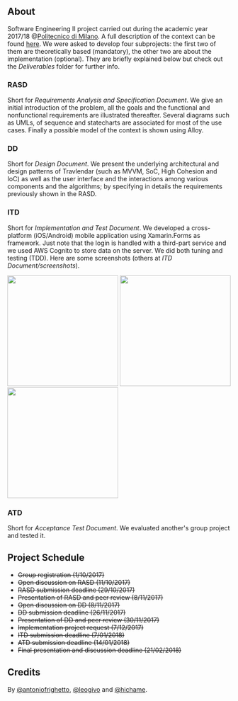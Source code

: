 ## About
Software Engineering II project carried out during the academic year 2017/18 @[Politecnico di Milano](https://www.polimi.it/home/). A full description of the context can be found [here](http://score-contest.org/2018/projects/travlendar.php). We were asked to develop four subprojects: the first two of them are theoretically based (mandatory), the other two are about the implementation (optional). They are briefly explained below but check out the _Deliverables_ folder for further info.

### RASD
Short for _Requirements Analysis and Specification Document_. We give an initial introduction of the problem, all the goals and the functional and nonfunctional requirements are illustrated thereafter. Several diagrams such as UMLs, of sequence and statecharts are associated for most of the use cases. Finally a possible model of the context is shown using Alloy.

### DD
Short for _Design Document_. We present the underlying architectural and design patterns of Travlendar (such as MVVM, SoC, High Cohesion and IoC) as well as the user interface and the interactions among various components and the algorithms; by specifying in details the requirements previously shown in the RASD.

### ITD
Short for _Implementation and Test Document_. We developed a cross-platform (iOS/Android) mobile application using Xamarin.Forms as framework. Just note that the login is handled with a third-part service and we used AWS Cognito to store data on the server. We did both tuning and testing (TDD). Here are some screenshots (others at _ITD Document/screenshots_).

<img src="https://github.com/afrighetto/Travlendar/blob/master/ITD%20Document/screenshots/iOScalendar.png?raw=1" width="250px"/> <img src="https://github.com/afrighetto/Travlendar/blob/master/ITD%20Document/screenshots/iOSexemple.png?raw=1" width="250px"/> <img src="https://github.com/afrighetto/Travlendar/blob/master/ITD%20Document/screenshots/iOSMap.png?raw=1" width="250px"/>

### ATD
Short for _Acceptance Test Document_. We evaluated another's group project and tested it.


## Project Schedule
- ~~Group registration (1/10/2017)~~
- ~~Open discussion on RASD (11/10/2017)~~
- ~~RASD submission deadline (29/10/2017)~~
- ~~Presentation of RASD and peer review (8/11/2017)~~
- ~~Open discussion on DD (8/11/2017)~~
- ~~DD submission deadline (26/11/2017)~~
- ~~Presentation of DD and peer review (30/11/2017)~~
- ~~Implementation project request (7/12/2017)~~
- ~~ITD submission deadline (7/01/2018)~~
- ~~ATD submission deadline (14/01/2018)~~
- ~~Final presentation and discussion deadline (21/02/2018)~~

## Credits
By [@antoniofrighetto](https://twitter.com/antoniofrighez), [@leogivo](https://twitter.com/leogivo) and [@hichame](https://twitter.com/hichame_yessou).

